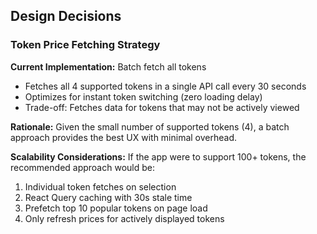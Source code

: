 ## Design Decisions

### Token Price Fetching Strategy

**Current Implementation:** Batch fetch all tokens
- Fetches all 4 supported tokens in a single API call every 30 seconds
- Optimizes for instant token switching (zero loading delay)
- Trade-off: Fetches data for tokens that may not be actively viewed

**Rationale:** 
Given the small number of supported tokens (4), a batch approach provides the best UX with minimal overhead.

**Scalability Considerations:**
If the app were to support 100+ tokens, the recommended approach would be:
1. Individual token fetches on selection
2. React Query caching with 30s stale time
3. Prefetch top 10 popular tokens on page load
4. Only refresh prices for actively displayed tokens



